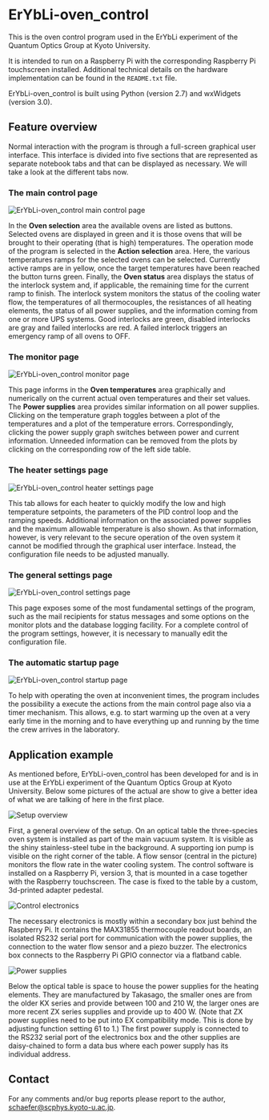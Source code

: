 # ErYbLi-oven_control

This is the oven control program used in the ErYbLi experiment of the Quantum
Optics Group at Kyoto University.

It is intended to run on a Raspberry Pi with the corresponding Raspberry Pi
touchscreen installed. Additional technical details on the hardware
implementation can be found in the `README.txt` file.

ErYbLi-oven_control is built using Python (version 2.7) and wxWidgets (version
3.0).

## Feature overview

Normal interaction with the program is through a full-screen graphical user
interface. This interface is divided into five sections that are represented as
separate notebook tabs and that can be displayed as necessary. We will take a
look at the different tabs now.

### The main control page

![ErYbLi-oven_control main control page](images/ErYbLi_oven_control.png)

In the **Oven selection** area the available ovens are listed as buttons.
Selected ovens are displayed in green and it is those ovens that will be
brought to their operating (that is high) temperatures. The operation mode of
the program is selected in the **Action selection** area. Here, the various
temperatures ramps for the selected ovens can be selected. Currently active
ramps are in yellow, once the target temperatures have been reached the button
turns green. Finally, the **Oven status** area displays the status of the
interlock system and, if applicable, the remaining time for the current ramp to
finish. The interlock system monitors the status of the cooling water flow, the
temperatures of all thermocouples, the resistances of all heating elements, the
status of all power supplies, and the information coming from one or more UPS
systems. Good interlocks are green, disabled interlocks are gray and failed
interlocks are red. A failed interlock triggers an emergency ramp of all ovens
to OFF.

### The monitor page

![ErYbLi-oven_control monitor page](images/ErYbLi_oven_monitor_TW.png)

This page informs in the **Oven temperatures** area graphically and numerically
on the current actual oven temperatures and their set values. The **Power
supplies** area provides similar information on all power supplies. Clicking on
the temperature graph toggles between a plot of the temperatures and a plot of
the temperature errors. Correspondingly, clicking the power supply graph
switches between power and current information. Unneeded information can be
removed from the plots by clicking on the corresponding row of the left side
table.

### The heater settings page

![ErYbLi-oven_control heater settings page](images/ErYbLi_oven_heater.png)

This tab allows for each heater to quickly modify the low and high temperature
setpoints, the parameters of the PID control loop and the ramping speeds.
Additional information on the associated power supplies and the maximum
allowable temperature is also shown. As that information, however, is very
relevant to the secure operation of the oven system it cannot be modified
through the graphical user interface. Instead, the configuration file needs to
be adjusted manually.

### The general settings page

![ErYbLi-oven_control settings page](images/ErYbLi_oven_settings.png)

This page exposes some of the most fundamental settings of the program, such as
the mail recipients for status messages and some options on the monitor plots
and the database logging facility. For a complete control of the program
settings, however, it is necessary to manually edit the configuration file.

### The automatic startup page

![ErYbLi-oven_control startup page](images/ErYbLi_oven_startup.png)

To help with operating the oven at inconvenient times, the program includes the
possibility a execute the actions from the main control page also via a timer
mechanism. This allows, e.g. to start warming up the oven at a very early time
in the morning and to have everything up and running by the time the crew
arrives in the laboratory.

## Application example

As mentioned before, ErYbLi-oven_control has been developed for and is in use
at the ErYbLi experiment of the Quantum Optics Group at Kyoto University.
Below some pictures of the actual are show to give a better idea of what we
are talking of here in the first place.

![Setup overview](images/setup_overview.jpg)

First, a general overview of the setup. On an optical table the three-species
oven system is installed as part of the main vacuum system. It is visible
as the shiny stainless-steel tube in the background. A supporting ion pump is
visible on the right corner of the table. A flow sensor (central in the
picture) monitors the flow rate in the water cooling system. The control
software is installed on a Raspberry Pi, version 3, that is mounted in a case
together with the Raspberry touchscreen. The case is fixed to the table by a
custom, 3d-printed adapter pedestal.

![Control electronics](images/setup_raspberry_and_control_box.jpg)

The necessary electronics is mostly within a secondary box just behind the
Raspberry Pi. It contains the MAX31855 thermocouple readout boards, an
isolated RS232 serial port for communication with the power supplies, the
connection to the water flow sensor and a piezo buzzer. The electronics box
connects to the Raspberry Pi GPIO connector via a flatband cable.

![Power supplies](images/setup_power_supplies.jpg)

Below the optical table is space to house the power supplies for the heating
elements. They are manufactured by Takasago, the smaller ones are from the
older KX series and provide between 100 and 210 W, the larger ones are more
recent ZX series supplies and provide up to 400 W. (Note that ZX power
supplies need to be put into EX compatibility mode. This is done by adjusting
function setting 61 to 1.) The first power supply is connected to the RS232
serial port of the electronics box and the other supplies are daisy-chained to
form a data bus where each power supply has its individual address.

## Contact

For any comments and/or bug reports please report to the author,
schaefer@scphys.kyoto-u.ac.jp.

